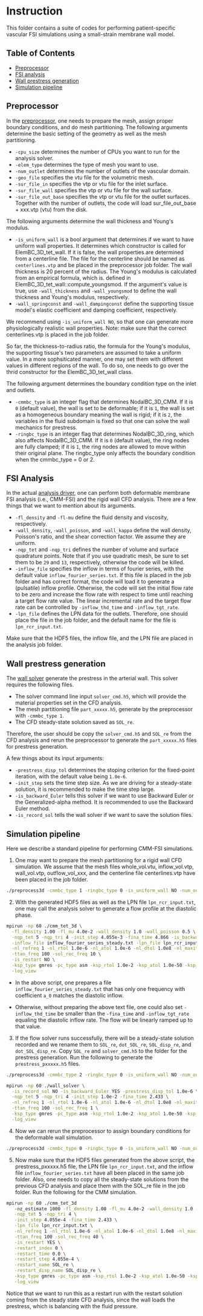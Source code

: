 # Instruction
This folder contains a suite of codes for performing patient-specific vascular FSI simulations using a small-strain membrane wall model.

## Table of Contents

- [Preprocessor](#Preprocessor)
- [FSI analysis](#FSI-Analysis)
- [Wall prestress generation](#Wall-prestress-generation)
- [Simulation pipeline](#Simulation-pipeline)

## Preprocessor
In the [preprocessor](preprocess_sv_tets.cpp), one needs to prepare the mesh, assign proper boundary conditions, and do mesh partitioning. The following arguments determine the basic setting of the geometry as well as the mesh partitioning.
* `-cpu_size` determines the number of CPUs you want to run for the analysis solver.
* `-elem_type` determines the type of mesh you want to use.
* `-num_outlet` determines the number of outlets of the vascular domain.
* `-geo_file` specifies the vtu file for the volumetric mesh.
* `-sur_file_in` specifies the vtp or vtu file for the inlet surface.
* `-sur_file_wall` specifies the vtp or vtu file for the wall surface.
* `-sur_file_out_base` specifies the vtp or vtu file for the outlet surfaces. Together with the number of outlets, the code will load sur_file_out_base + xxx.vtp (vtu) from the disk.

The following arguments determine the wall thickness and Young's modulus.
* `-is_uniform_wall` is a bool argument that determines if we want to have uniform wall properties. It determines which constructor is called for ElemBC_3D_tet_wall. If it is false, the wall properties are determined from a centerline file. The file for the centerline should be named as `centerlines.vtp` and be placed in the preprocessor job folder. The wall thickness is 20 percent of the radius. The Young's modulus is calculated from an empirical formula, which is. defined in ElemBC_3D_tet_wall::compute_youngsmod. If the argument's value is true, use `-wall_thickness` and `-wall_youngsmod` to define the wall thickness and Young's modulus, respectively.
* `-wall_springconst` and `-wall_dampingconst` define the supporting tissue model's elastic coefficient and damping coefficient, respectively.

We recommend using `-is_uniform_wall NO`, so that one can generate more physiologically realistic wall properties. Note: make sure that the correct centerlines.vtp is placed in the job folder.

So far, the thickness-to-radius ratio, the formula for the Young's modulus, the supporting tissue's two parameters are assumed to take a uniform value. In a more sophsiticated manner, one may set them with different values in different regions of the wall. To do so, one needs to go over the thrid constructor for the ElemBC_3D_tet_wall class.

The following argument determines the boundary condition type on the inlet and outlets.
* `-cmmbc_type` is an integer flag that determines NodalBC_3D_CMM. If it is `0` (default value), the wall is set to be deformable; if it is `1`, the wall is set as a homogeneous boundary meaning the wall is rigid; if it is `2`, the variables in the fluid subdomain is fixed so that one can solve the wall mechanics for prestress.
* `-ringbc_type` is an integer flag that determines NodalBC_3D_ring, which also affects NodalBC_3D_CMM. If it is `0` (default value), the ring nodes are fully clamped; if it is `1`, the ring nodes are allowed to move within their original plane. The ringbc_type only affects the boundary condition when the cmmbc_type = 0 or 2.

## FSI Analysis
In the actual [analysis driver](cmm_driver.cpp), one can perform both deformable membrane FSI analysis (i.e., CMM-FSI) and the rigid wall CFD analysis. There are a few things that we want to mention about its arguments.

* `-fl_density` and `-fl-mu` define the fluid density and viscosity, respectively.
* `-wall_density`, `-wall_poisson`, and `-wall_kappa` define the wall density, Poisson's ratio, and the shear correction factor. We assume they are uniform.
* `-nqp_tet` and `-nqp_tri` defines the number of volume and surface quadrature points. Note that if you use quadratic mesh, be sure to set them to be `29` and `13`, respectively, otherwise the code will be killed.
* `-inflow_file` specifies the inflow in terms of fourier series, with the default value `inflow_fourier_series.txt`. If this file is placed in the job folder and has correct format, the code will load it to generate a (pulsatile) inflow profile. Otherwise, the code will set the initial flow rate to be zero and increase the flow rate with respect to time until reaching a target flow rate value. The linear incremental rate and the target flow rate can be controlled by `-inflow_thd_time` and `-inflow_tgt_rate`.
* `-lpn_file` defines the LPN data for the outlets. Therefore, one should place the file in the job folder, and the default name for the file is `lpn_rcr_input.txt`.

Make sure that the HDF5 files, the inflow file, and the LPN file are placed in the analysis job folder.

## Wall prestress generation
The [wall solver](wall_solver.cpp) generate the prestress in the arterial wall. This solver requires the following files.
* The solver command line input `solver_cmd.h5`, which will provide the material properties set in the CFD analysis.
* The mesh partitioning file `part_xxxxx.h5`, generate by the preprocessor with `-cmmbc_type 1`.
* The CFD steady-state solution saved as `SOL_re`.

Therefore, the user should be copy the `solver_cmd.h5` and `SOL_re` from the CFD analysis and rerun the preprocessor to generate the `part_xxxxx.h5` files for prestress generation. 

A few things about its input arguments:
* `-prestress_disp_tol` determines the stoping criterion for the fixed-point iteration, with the default value being `1.0e-6`.
* `-init_step` sets the time step size. As we are driving for a steady-state solution, it is recommended to make the time step large.
* `-is_backward_Euler` tells this solver if we want to use Backward Euler or the Generalized-alpha method. It is recommended to use the Backward Euler method.
* `-is_record_sol` tells the wall solver if we want to save the solution files.

## Simulation pipeline
Here we describe a standard pipeline for performing CMM-FSI simulations. 

1. One may want to prepare the mesh partitioning for a rigid wall CFD simulation. We assume that the mesh files whole_vol.vtu, inflow_vol.vtp, wall_vol.vtp, outflow_vol_xxx, and the centerline file centerlines.vtp have been placed in the job folder.
```sh
./preprocess3d -cmmbc_type 1 -ringbc_type 0 -is_uniform_wall NO -num_outlet 46 -cpu_size 60 -elem_type 501
```
2. With the generated HDF5 files as well as the LPN file `lpn_rcr_input.txt`, one may call the analysis solver to generate a flow profile at the diastolic phase.
```sh
mpirun -np 60 ./cmm_tet_3d \
  -fl_density 1.00 -fl_mu 4.0e-2 -wall_density 1.0 -wall_poisson 0.5 \
  -nqp_tet 5 -nqp_tri 4 -init_step 4.055e-3 -fina_time 4.866 -is_backward_Euler YES \
  -inflow_file inflow_fourier_series_steady.txt -lpn_file lpn_rcr_input.txt \
  -nl_refreq 1 -nl_rtol 1.0e-6 -nl_atol 1.0e-6 -nl_dtol 1.0e8 -nl_maxits 20 \
  -ttan_freq 100 -sol_rec_freq 10 \
  -is_restart NO \
  -ksp_type gmres -pc_type asm -ksp_rtol 1.0e-2 -ksp_atol 1.0e-50 -ksp_max_it 200 -ksp_gmres_restart 200 \
  -log_view
```
   * In the above script, one prepares a file `inflow_fourier_series_steady.txt` that has only one frequency with coefficient `a_0` matches the diastolic inflow.
   
   * Otherwise, without preparing the above text file, one could also set `-inflow_thd_time` be smaller than the `-fina_time` and `-inflow_tgt_rate` equaling the diastolic inflow rate. The flow will be linearly ramped up to that value.

3. If the flow solver runs successfully, there will be a steady-state solution recorded and we rename them to `SOL_re`, `dot_SOL_re`, `SOL_disp_re`, and `dot_SOL_disp_re`. Copy `SOL_re` and `solver_cmd.h5` to the folder for the prestress generation. Run the following to generate the `prestress_pxxxxx.h5` files.
```sh
./preprocess3d -cmmbc_type 2 -ringbc_type 0 -is_uniform_wall NO -num_outlet 46 -cpu_size 60 -elem_type 501

mpirun -np 60 ./wall_solver \
  -is_record_sol NO -is_backward_Euler YES -prestress_disp_tol 1.0e-6 \
  -nqp_tet 5 -nqp_tri 4 -init_step 1.0e-2 -fina_time 2.433 \
  -nl_refreq 1 -nl_rtol 1.0e-6 -nl_atol 1.0e-6 -nl_dtol 1.0e8 -nl_maxits 20 \
  -ttan_freq 100 -sol_rec_freq 1 \
  -ksp_type gmres -pc_type asm -ksp_rtol 1.0e-2 -ksp_atol 1.0e-50 -ksp_max_it 200 -ksp_gmres_restart 200 \
  -log_view
```

4. Now we can rerun the preprocessor to assign boundary conditions for the deformable wall simulation.
```sh
./preprocess3d -cmmbc_type 0 -ringbc_type 0 -is_uniform_wall NO -num_outlet 46 -cpu_size 60 -elem_type 501
```

5. Now make sure that the HDF5 files generated from the above script, the prestress_pxxxxx.h5 file, the LPN file `lpn_rcr_input.txt`, and the inflow file `inflow_fourier_series.txt` have all been placed in the same job folder. Also, one needs to copy all the steady-state solutions from the previous CFD analysis and place them with the SOL_re file in the job folder. Run the following for the CMM simulation.
```sh
mpirun -np 60 ./cmm_tet_3d 
   -nz_estimate 1000 -fl_density 1.00 -fl_mu 4.0e-2 -wall_density 1.0 -wall_poisson 0.5 \
   -nqp_tet 5 -nqp_tri 4 \
   -init_step 4.055e-4 -fina_time 2.433 \
   -lpn_file lpn_rcr_input.txt \
   -nl_refreq 1 -nl_rtol 1.0e-6 -nl_atol 1.0e-6 -nl_dtol 1.0e8 -nl_maxits 20 \
   -ttan_freq 100 -sol_rec_freq 40 \
   -is_restart YES \
   -restart_index 0 \
   -restart_time 0.0 \
   -restart_step 4.055e-4 \
   -restart_name SOL_re \
   -restart_disp_name SOL_disp_re \
   -ksp_type gmres -pc_type asm -ksp_rtol 1.0e-2 -ksp_atol 1.0e-50 -ksp_max_it 200 -ksp_gmres_restart 200 \
   -log_view
```
Notice that we want to run this as a restart run with the restart solution coming from the steady state CFD analysis, since the wall loads the prestress, which is  balancing with the fluid pressure.
